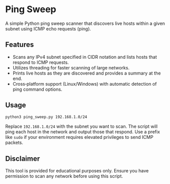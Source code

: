 # Ping Sweep

A simple Python ping sweep scanner that discovers live hosts within a given subnet using ICMP echo requests (ping).

## Features

- Scans any IPv4 subnet specified in CIDR notation and lists hosts that respond to ICMP requests.
- Utilizes threading for faster scanning of large networks.
- Prints live hosts as they are discovered and provides a summary at the end.
- Cross‑platform support (Linux/Windows) with automatic detection of ping command options.

## Usage

```bash
python3 ping_sweep.py 192.168.1.0/24
```

Replace `192.168.1.0/24` with the subnet you want to scan. The script will ping each host in the network and output those that respond. Use a prefix like `sudo` if your environment requires elevated privileges to send ICMP packets.

## Disclaimer

This tool is provided for educational purposes only. Ensure you have permission to scan any network before using this script.
